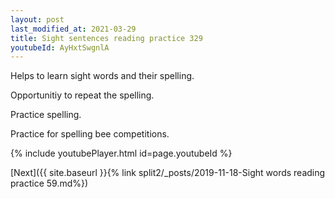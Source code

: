 ```yaml
---
layout: post
last_modified_at: 2021-03-29
title: Sight sentences reading practice 329
youtubeId: AyHxtSwgnlA
---
```

 
 
Helps to learn sight words and their spelling.

Opportunitiy to repeat the spelling. 

Practice spelling. 
 
Practice for spelling bee competitions. 
 
{% include youtubePlayer.html id=page.youtubeId %}
 
 

[Next]({{ site.baseurl }}{% link  split2/_posts/2019-11-18-Sight words reading practice 59.md%})
 
